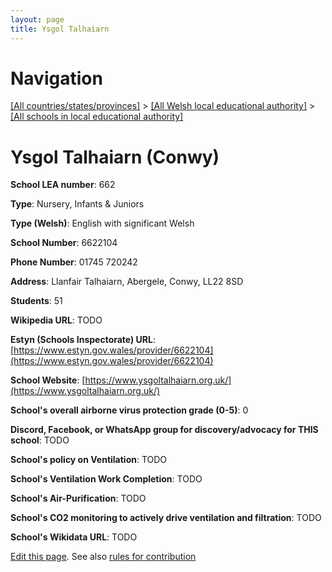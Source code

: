```yaml
---
layout: page
title: Ysgol Talhaiarn
---
```

# Navigation

[[All countries/states/provinces]](../../..) > [[All Welsh local educational authority]](../..) > [[All schools in local educational authority]](..)

# Ysgol Talhaiarn (Conwy)

**School LEA number**: 662

**Type**: Nursery, Infants & Juniors

**Type (Welsh)**: English with significant Welsh

**School Number**: 6622104

**Phone Number**: 01745 720242

**Address**: Llanfair Talhaiarn, Abergele, Conwy, LL22 8SD

**Students**: 51

**Wikipedia URL**: TODO

**Estyn (Schools Inspectorate) URL**: [https://www.estyn.gov.wales/provider/6622104](https://www.estyn.gov.wales/provider/6622104)

**School Website**: [https://www.ysgoltalhaiarn.org.uk/](https://www.ysgoltalhaiarn.org.uk/)

**School's overall airborne virus protection grade (0-5)**: 0

**Discord, Facebook, or WhatsApp group for discovery/advocacy for THIS school**: TODO

**School's policy on Ventilation**: TODO

**School's Ventilation Work Completion**: TODO

**School's Air-Purification**: TODO

**School's CO2 monitoring to actively drive ventilation and filtration**: TODO

**School's Wikidata URL**: TODO




[Edit this page](https://github.com/VentilationProject/Wales/edit/prif/./Conwy/Ysgol_Talhaiarn.md). See also [rules for contribution](../../../contribution-rules/)
